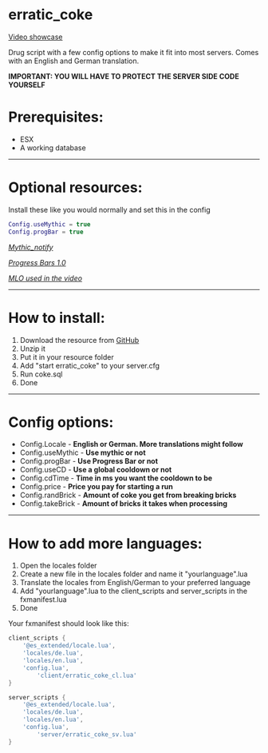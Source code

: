 # erratic_coke
[Video showcase](https://www.youtube.com/watch?v=OU9ycYdx3Jw&feature=youtu.be)

Drug script with a few config options to make it fit into most servers. Comes with an English and German translation.

__IMPORTANT: YOU WILL HAVE TO PROTECT THE SERVER SIDE CODE YOURSELF__

# Prerequisites:
- ESX
- A working database

---

# Optional resources: 
Install these like you would normally and set this in the config

```lua
Config.useMythic = true
Config.progBar = true
```

_[Mythic_notify](https://github.com/JayMontana36/mythic_notify)_

_[Progress Bars 1.0](https://forum.cfx.re/t/release-progress-bars-1-0-standalone/526287)_

_[MLO used in the video](https://www.gta5-mods.com/maps/mlo-4x-drug-lab-interiors-sp-fivem)_

---

# How to install:

1. Download the resource from [GitHub](https://github.com/TTVErraticAlcoholic/erratic_coke)
2. Unzip it
3. Put it in your resource folder
4. Add "start erratic_coke" to your server.cfg
5. Run coke.sql
6. Done

---

# Config options:

- Config.Locale - __English or German. More translations might follow__
- Config.useMythic - __Use mythic or not__
- Config.progBar - __Use Progress Bar or not__
- Config.useCD - __Use a global cooldown or not__
- Config.cdTime - __Time in ms you want the cooldown to be__
- Config.price - __Price you pay for starting a run__
- Config.randBrick - __Amount of coke you get from breaking bricks__
- Config.takeBrick - __Amount of bricks it takes when processing__

---

# How to add more languages:

1. Open the locales folder
2. Create a new file in the locales folder and name it "yourlanguage".lua
3. Translate the locales from English/German to your preferred language
4. Add "yourlanguage".lua to the client_scripts and server_scripts in the fxmanifest.lua
5. Done

Your fxmanifest should look like this: 

```lua
client_scripts {
	'@es_extended/locale.lua',
	'locales/de.lua',
	'locales/en.lua',
	'config.lua',
    	'client/erratic_coke_cl.lua'
}

server_scripts {
	'@es_extended/locale.lua',
	'locales/de.lua',
	'locales/en.lua',
	'config.lua',
    	'server/erratic_coke_sv.lua'
}


